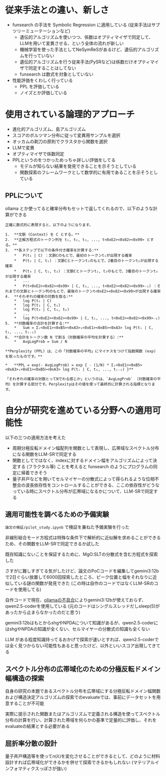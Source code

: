 # 従来手法との違い、新しさ

* funsearch の手法を Symbolic Regression に適用している (従来手法はサブツリーミューテーションなど)
    * 遺伝的アルゴリズムを使いつつ、係数はオプティマイザで同定して、LLMを用いて変異させる、という全体の流れが新しい
    * 機械学習を使った手法としてNeSymReSがあるけど、遺伝的アルゴリズムを行っていない
    * 遺伝的アルゴリズムを行う従来手法(PySRなど)は係数だけオプティマイザで同定することはしてない
    * funsearch は数式を対象としていない
* 性能評価をくわしく行っている
    * PPL を評価している
    * ノイズとか評価している

# 使用されている論理的アプローチ

* 進化的アルゴリズム、島アルゴリズム
* スコアのボルツマン分布に従って変異用サンプルを選択
* オッカムの剃刀の原則でクラスタから関数を選択
* LLMで変異
* オプティマイザで係数同定
* PPLというのをつかっためっちゃ詳しい評価をしてる
    * モデルが知らない結果を発見できることを示そうとしている
    * 関数探索のフレームワークとして数学的に有用であることを示そうとしている
    
## PPLについて
ollama とか使ってると確率分布もセットで返してくれるので、以下のような計算ができる

```
正確に数式的に表現すると、以下のようになります。

1.  **文脈 (Context) を C とする。**
2.  **正解方程式のトークン列を t₁, t₂, t₃, ..., t<0xE2><0x82><0x99> とする。**
3.  **各ステップで以下の条件付き確率を計算する:**
    *   P(t₁ | C) ：文脈Cのもとで、最初のトークンt₁が出現する確率
    *   P(t₂ | C, t₁) ：文脈Cとトークンt₁のもとで、2番目のトークンt₂が出現する確率
    *   P(t₃ | C, t₁, t₂) ：文脈Cとトークンt₁, t₂のもとで、3番目のトークンt₃が出現する確率
    *   ...
    *   P(t<0xE2><0x82><0x99> | C, t₁, ..., t<0xE2><0x82><0x99>₋₁) ：それまでの文脈とトークン列のもとで、最後のトークンt<0xE2><0x82><0x99>が出現する確率
4.  **それぞれの確率の対数を取る:**
    *   log P(t₁ | C)
    *   log P(t₂ | C, t₁)
    *   log P(t₃ | C, t₁, t₂)
    *   ...
    *   log P(t<0xE2><0x82><0x99> | C, t₁, ..., t<0xE2><0x82><0x99>₋₁)
5.  **対数確率の合計を計算する:**
    *   Sum = Σᵢ<0xE1><0xB5><0xA3>₁<0xE1><0xB5><0xA3> log P(tᵢ | C, t₁, ..., tᵢ₋₁)
6.  **合計をトークン数 N で割る（対数確率の平均を計算する）:**
    *   AvgLogProb = Sum / N

**Perplexity (PPL) は、この「対数確率の平均」にマイナスをつけて指数関数 (exp) を取ったものです。**

*   **PPL = exp(- AvgLogProb) = exp { - (1/N) * Σᵢ<0xE1><0xB5><0xA3>₁<0xE1><0xB5><0xA3> log P(tᵢ | C, t₁, ..., tᵢ₋₁) }**

「それぞれの確率の対数とってNでわる感じか」というのは、`AvgLogProb` （対数確率の平均）を計算する部分です。Perplexityはその値を使って最終的に計算される指標となります。
```

# 自分が研究を進めている分野への適用可能性
以下の三つの適用方法を考えた

* 周期分極反転ドメイン幅配列を関数として表現し、広帯域なスペクトル分布になる関数をLLM-SRで同定する
* 関数としてではなく、indexに対するドメイン幅をアルゴリズムによって決定する (フラクタル等) ことを考えると funsearch のようにプログラムの同定に帰着できそう
* 量子井戸などを用いてセルマイヤーの分散式によって得られるような位相不整合の波長依存性をコントロールすることができる、ここの依存性がどうなっている時にスペクトル分布が広帯域になるかについて、LLM-SRで同定する

## 適用可能性を調べるための予備実験

`論文の検証/pilot_study.ipynb` で検証を兼ねた予備実験を行った

非線形結合モード方程式は特殊な条件下で解析的に近似解を求めることができるため、その関数をLLM-SRで同定できるか試した

既存知識にないことを保証するために、MgO:SLTの分散式を含む方程式を探索した

さすがに難しすぎてる気がしたけど、論文のPoCコードを編集してgemini3:12bで2日ぐらい放置して6000回探索したところ、ピーク位置と幅をそれなりに近似している謎の関数が発見できた (この時は自作のコードではなくLLM-SRのコードを使用してる)

自作コードで現在、[ollamaの不具合](https://github.com/ollama/ollama/issues/10040)によりgemini3:12bが使えておらず、qwen2.5-coderを使用している (元のコードはシングルスレッドだしsleep(5)があったから止まらなかったのだと思う)

gemini3:12bはもとからshgやNPDAについて知識があるが、qwen2.5-coderにはshgやNPDAの知識が全くない、セルマイヤーの分散式の知識も全くない

LLM がある程度知識持ってるおかげで探索が速いとすれば、qwen2.5-coderでは全く見つからない可能性もあると思ったけど、以外といいスコア出現してきてる

## スペクトル分布の広帯域化のための分極反転ドメイン幅構造の探索

自身の研究の本題であるスペクトル分布を広帯域にする分極反転ドメイン幅関数および構造決定アルゴリズムの探索でのevaluateでは、事前にデータセットを用意することが不可能

実際に提示された関数またはアルゴリズムで定義される構造を使ってスペクトル分布の計算を行い、計算された帯域を何らかの基準で定量的に評価し、それをevaluateの結果とする必要がある

## 屈折率分散の設計

量子井戸構造等を使って$n(\lambda)$を変化させることができるとして、どのように材料設計すれば広帯域化ができるかを併せて探索できるかもしれない (マテリアルインフォマティクスっぽさが強い)
